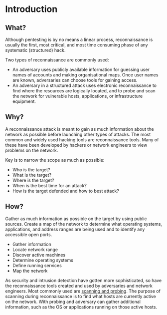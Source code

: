 # Introduction

## What?

Although pentesting is by no means a linear process, reconnaissance is usually the first, most critical, and most time consuming phase of any systematic (structured) hack.

Two types of reconnaissance are commonly used:

* An adversary uses publicly available information for guessing user names of accounts and making organisational maps. Once user names are known, adversaries can choose tools for gaining access.
* An adversary in a structured attack uses electronic reconnaissance to find where the resources are logically located, and to probe and scan the network for vulnerable hosts, applications, or infrastructure equipment.

## Why?

A reconnaissance attack is meant to gain as much information about the network as possible before launching other types of attacks. The most common and widely used hacking tools are reconnaissance tools. Many of these have been developed by hackers or network engineers to view problems on the network. 

Key is to narrow the scope as much as possible:

* Who is the target?
* What is the target?
* Where is the target?
* When is the best time for an attack?
* How is the target defended and how to best attack?

## How?

Gather as much information as possible on the target by using public sources. Create a map of the network to determine what operating systems, applications, and address ranges are being used and to identify any accessible open ports.

* Gather information
* Locate network range
* Discover active machines
* Determine operating systems
* Define running services
* Map the network

As security and intrusion detection have gotten more sophisticated, so have the reconnaissance tools created and used by adversaries and network engineers. Most commonly used are [scanning and probing](../scanning/README.md). The purpose of scanning during reconnaissance is to find what hosts are currently active on the network. With probing and adversary can gather additional information, such as the OS or applications running on those active hosts.



